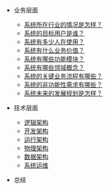   
* 业务层面

  * [系统所在行业的情况是怎样？](./docs/b-1面试题总结-Java基础.md)
  * [系统的目标用户是谁？](./docs/b-2Java集合.md)
  * [系统有多少人在使用？](./docs/b-3Java多线程.md)
  * [系统有什么业务价值？](./docs/b-4jvm.md)
  * [系统有哪些功能模块？](./docs/b-4jvm.md)
  * [系统有哪些领域概念？](./docs/b-4jvm.md)
  * [系统的关键业务流程有哪些？](./docs/b-4jvm.md)
  * [系统的非功能性需求有哪些？](./docs/b-4jvm.md)
  * [系统未来的发展规划是怎样？](./docs/b-4jvm.md)

* 技术层面

  * [逻辑架构](./docs/Architecture-logic.md)
  * [开发架构](./docs/c-2数据结构.md)
  * [运行架构](./docs/c-3算法.md)
  * [物理架构](./docs/c-4操作系统.md)
  * [数据架构](./docs/c-3算法.md)
  * [系统运维](./docs/c-4操作系统.md)

* 总结

  
	